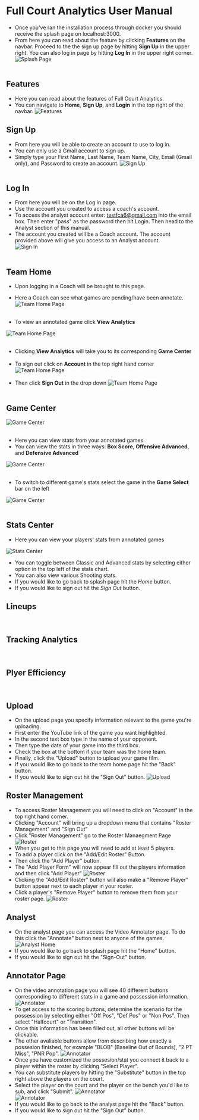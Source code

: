 # Full Court Analytics User Manual

- Once you've ran the installation process through docker you should receive the splash page on localhost:3000.
- From here you can read about the feature by clicking **Features** on the navbar. Proceed to the the sign up page by hitting **Sign Up** in the upper right. You can also log in page by hitting **Log In** in the upper right corner.
![Splash Page](https://github.com/bwoody3142/FullCourtAnalytics/blob/master/AuxiliaryFiles/SplashPage.PNG)<br><br>

## Features
- Here you can read about the features of Full Court Analytics.
- You can navigate to **Home**, **Sign Up**, and **Login** in the top right of the navbar.
![Features](https://github.com/bwoody3142/FullCourtAnalytics/blob/master/AuxiliaryFiles/Features.PNG)<br>

## Sign Up
- From here you will be able to create an account to use to log in.
- You can only use a Gmail account to sign up.
- Simply type your First Name, Last Name, Team Name, City, Email (Gmail only), and Password to create an account.
![Sign Up](https://github.com/bwoody3142/FullCourtAnalytics/blob/master/AuxiliaryFiles/SignUp.PNG)<br><br>
## Log In
- From here you will be on the Log in page. 
- Use the account you created to access a coach's account.
- To access the analyst account enter: testfca6@gmail.com into the email box. Then enter "pass" as the password then hit Login. Then head to the Analyst section of this manual.
- The account you created will be a Coach account. The account provided above will give you access to an Analyst account.<br>
![Sign In](https://github.com/bwoody3142/FullCourtAnalytics/blob/master/AuxiliaryFiles/LoginNew.PNG)<br><br>

## Team Home
- Upon logging in a Coach will be brought to this page.
- Here a Coach can see what games are pending/have been annotate.
![Team Home Page](https://github.com/bwoody3142/FullCourtAnalytics/blob/master/AuxiliaryFiles/TeamHome2.PNG)<br><br>

- To view an annotated game click **View Analytics**

 ![Team Home Page](https://github.com/bwoody3142/FullCourtAnalytics/blob/master/AuxiliaryFiles/viewAnalytics2.png)<br><br>
 
 - Clicking **View Analytics** will take you to its corresponding **Game Center**
 <br><br>
 - To sign out click on **Account** in the top right hand corner
 ![Team Home Page](https://github.com/bwoody3142/FullCourtAnalytics/blob/master/AuxiliaryFiles/navbaraccount.png)<br><br>
 - Then click **Sign Out** in the drop down
 ![Team Home Page](https://github.com/bwoody3142/FullCourtAnalytics/blob/master/AuxiliaryFiles/navbarSignOut.png)<br><br>

  


## Game Center
![Game Center](https://github.com/bwoody3142/FullCourtAnalytics/blob/master/AuxiliaryFiles/GameCenter.PNG)<br><br>

- Here you can view stats from your annotated games.
- You can view the stats in three ways: **Box Score**, **Offensive Advanced**, and **Defensive Advanced** 

![Game Center](https://github.com/bwoody3142/FullCourtAnalytics/blob/master/AuxiliaryFiles/Gameselect.png)<br><br>

- To switch to different game's stats select the game in the **Game Select** bar on the left 

![Game Center](https://github.com/bwoody3142/FullCourtAnalytics/blob/master/AuxiliaryFiles/GameCenterCont.PNG)<br><br>


## Stats Center

- Here you can view your players' stats from annotated games

 ![Stats Center](https://github.com/bwoody3142/FullCourtAnalytics/blob/master/AuxiliaryFiles/StatsCenter.PNG)<br>
 - You can toggle between Classic and Advanced stats by selecting either option in the top left of the stats chart.
 - You can also view various Shooting stats.
- If you would like to go back to splash page hit the *Home* button. 
- If you would like to sign out hit the *Sign Out* button.

## Lineups

<br>

## Tracking Analytics

<br>

## Plyer Efficiency


<br>

## Upload
- On the upload page you specify information relevant to the game you're uploading.
- First enter the YouTube link of the game you want highlighted.
- In the second text box type in the name of your opponent. 
- Then type the date of your game into the third box.
- Check the box at the bottom if your team was the home team.
- Finally, click the "Upload" button to upload your game film.
- If you would like to go back to the team home page hit the "Back" button. 
- If you would like to sign out hit the "Sign Out" button.
![Upload](https://github.com/bwoody3142/FullCourtAnalytics/raw/master/AuxiliaryFiles/Upload.PNG)<br>

## Roster Management
- To access Roster Management you will need to click on "Account" in the top right hand corner.
- Clicking "Account" will bring up a dropdown menu that contains "Roster Management" and "Sign Out" 
- Click "Roster Management" go to the Roster Manaegment Page
 ![Roster](https://github.com/bwoody3142/FullCourtAnalytics/blob/master/AuxiliaryFiles/RosterNew.PNG)<br>
- When you get to this page you will need to add at least 5 players.
- To add a player click on the "Add/Edit Roster" Button.
- Then click the "Add Player" button.
- The "Add Player Form" will now appear fill out the players information and then click "Add Player"
![Roster](https://github.com/bwoody3142/FullCourtAnalytics/blob/master/AuxiliaryFiles/AddPlayerNew.PNG)<br>
- Clicking the "Add/Edit Roster" button wiil also make a "Remove Player" button appear next to each player in your roster.
- Click a player's "Remove Player" button to remove them from your roster page.
![Roster](https://github.com/bwoody3142/FullCourtAnalytics/blob/master/AuxiliaryFiles/RosterAddEditNew.PNG)<br>

## Analyst

- On the analyst page you can access the Video Annotator page. To do this click the "Annotate" button next to anyone of the games.
![Analyst Home](https://github.com/bwoody3142/FullCourtAnalytics/blob/master/AuxiliaryFiles/AnalystHomeNew.PNG)<br>
- If you would like to go back to splash page hit the "Home" button. 
- If you would like to sign out hit the "Sign-Out" button.  

## Annotator Page
- On the video annotation page you will see 40 different buttons corresponding to different stats in a game and possession information.
![Annotator](https://github.com/bwoody3142/FullCourtAnalytics/blob/master/AuxiliaryFiles/Annotator1.PNG)<br>
- To get access to the scoring buttons, determine the scenario for the possession by selecting either "Off Pos", "Def Pos" or "Non Pos". Then select "Halfcourt" or "Transition".
- Once this information has been filled out, all other buttons will be clickable. 
- The other avaliable buttons allow from describing how exactly a possesion finished, for example "BLOB" (Baseline Out of Bounds), "2 PT Miss", "PNR Pop". 
![Annotator](https://github.com/bwoody3142/FullCourtAnalytics/blob/master/AuxiliaryFiles/Annotator3.PNG)<br>
- Once you have customized the possesion/stat you connect it back to a player within the roster by clicking "Select Player".
- You can substitute players by hitting the "Substitute" button in the top right above the players on the court.
- Select the player on the court and the player on the bench you'd like to sub, and click "Submit". 
  ![Annotator](https://github.com/bwoody3142/FullCourtAnalytics/blob/master/AuxiliaryFiles/Substitute1.PNG)<br>
  ![Annotator](https://github.com/bwoody3142/FullCourtAnalytics/blob/master/AuxiliaryFiles/Sub2.PNG)<br>
- If you would like to go back to the analyst page hit the "Back" button. 
- If you would like to sign out hit the "Sign Out" button.  
